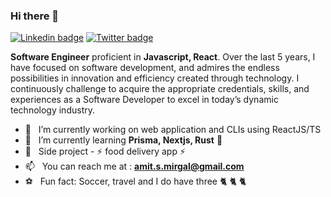 ### Hi there 👋

[![Linkedin badge](https://img.shields.io/badge/-LinkedIn-blue?style=for-the-badge&logo=Linkedin&logocolor=white&labelColor=blue&color=blue)](https://www.linkedin.com/in/amit-mirgal/)
[![Twitter badge](https://img.shields.io/badge/-Twitter-white?style=for-the-badge&logo=Twitter&logoColor=white&labelColor=green&color=green)](https://twitter.com/amit_mirgal/)

**Software Engineer** proficient in **Javascript, React**. Over the last 5 years, I have focused on software development, and admires the endless possibilities in innovation and efficiency created through technology. I continuously challenge to acquire the appropriate credentials, skills, and experiences as a Software Developer to excel in today’s dynamic technology industry.  

- 🔭  &nbsp; I’m currently working on web application and CLIs using ReactJS/TS
- 🌱  &nbsp; I’m currently learning **Prisma, Nextjs, Rust** 🦀 
- 💼  &nbsp; Side project - ⚡ food delivery app ⚡
- 📫  &nbsp; You can reach me at : **amit.s.mirgal@gmail.com**
- ⚽  &nbsp; Fun fact: Soccer, travel and I do have three 🐈 🐈 🐈
